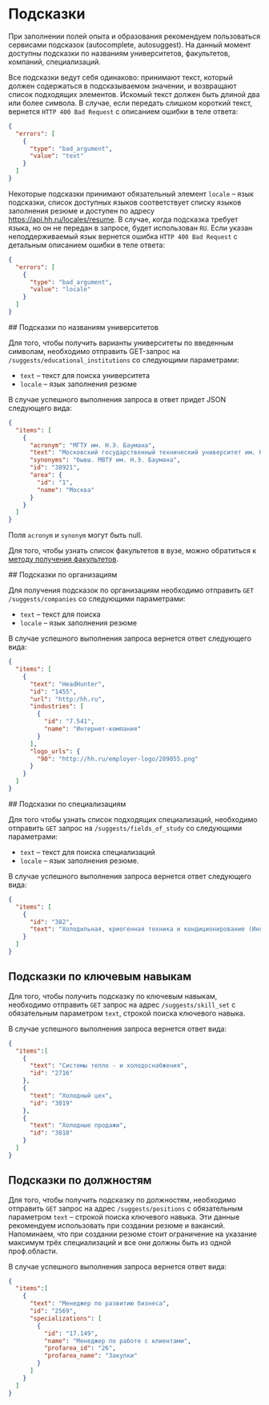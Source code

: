 # Подсказки

При заполнении полей опыта и образования рекомендуем пользоваться сервисами подсказок (autocomplete, autosuggest). 
На данный момент доступны подсказки по названиям университетов, факультетов, компаний, специализаций.

Все подсказки ведут себя одинаково: принимают текст, который должен содержаться в подсказываемом значении, и возвращают 
список подходящих элементов. Искомый текст должен быть длиной два или более символа. В случае, если передать слишком 
короткий текст, вернется `HTTP 400 Bad Request` с описанием ошибки в теле ответа:
```json
{
  "errors": [
    {
      "type": "bad_argument",
      "value": "text"
    }
  ]
}
```

Некоторые подсказки принимают обязательный элемент `locale` – язык подсказки, список доступных языков соответствует 
списку языков заполнения резюме и доступен по адресу https://api.hh.ru/locales/resume. В случае, когда подсказка требует 
языка, но он не передан в запросе, будет использован `RU`. Если указан неподдерживаемый язык вернется ошибка 
`HTTP 400 Bad Request` с детальным описанием ошибки в теле ответа:
```json
{
  "errors": [
    {
      "type": "bad_argument",
      "value": "locale"
    }
  ]
}
```

<a name='educational_institutions'/>
## Подсказки по названиям университетов

Для того, чтобы получить варианты университеты по введенным символам, необходимо отправить GET-запрос 
на `/suggests/educational_institutions` со следующими параметрами:

 - `text` – текст для поиска университета
 - `locale` – язык заполнения резюме

В случае успешного выполнения запроса в ответ придет JSON следующего вида:
```json
{
  "items": [
    {
      "acronym": "МГТУ им. Н.Э. Баумана",
      "text": "Московский государственный технический университет им. Н.Э. Баумана, Москва",
      "synonyms": "бывш. МВТУ им. Н.Э. Баумана",
      "id": "38921",
      "area": {
        "id": "1",
        "name": "Москва"
      }
    }
  ]
}
```

Поля `acronym` и `synonym` могут быть null.

Для того, чтобы узнать список факультетов в вузе, можно обратиться к [методу получения факультетов](faculties.md).

<a name='companies' />
## Подсказки по организациям

Для получения подсказок по организациям необходимо отправить `GET /suggests/companies` со следующими параметрами:

 - `text` – текст для поиска
 - `locale` – язык заполнения резюме

В случае успешного выполнения запроса вернется ответ следующего вида:

```json
{
  "items": [
    {
      "text": "HeadHunter",
      "id": "1455",
      "url": "http:/hh.ru",
      "industries": [
        {
          "id": "7.541",
          "name": "Интернет-компания"
        }
      ],
      "logo_urls": {
        "90": "http://hh.ru/employer-logo/289055.png"
      }
    }
  ]
}
```

<a name='specializations' />
## Подсказки по специализациям

Для того чтобы узнать список подходящих специализаций, необходимо отправить `GET` запрос на `/suggests/fields_of_study` 
со следующими параметрами:
 - `text` – текст для поиска специализаций
 - `locale` – язык заполнения резюме.

В случае успешного выполнения запроса вернется ответ следующего вида:
```json
{
  "items": [
    {
      "id": "382",
      "text": "Холодильная, криогенная техника и кондиционирование (Инженер)"
    }
  ]
}
```

## Подсказки по ключевым навыкам

Для того, чтобы получить подсказку по ключевым навыкам, необходимо отправить `GET` запрос на адрес `/suggests/skill_set`
с обязательным параметром `text`, строкой поиска ключевого навыка.

В случае успешного выполнения запроса вернется ответ вида:
```json
{
  "items":[
    {
      "text": "Системы тепло - и холодоснабжения",
      "id": "2716"
    },
    {
      "text": "Холодный цех",
      "id": "3019"
    },
    {
      "text": "Холодные продажи",
      "id": "3018"
    }
  ]
}
```

## Подсказки по должностям

Для того, чтобы получить подсказку по должностям, необходимо отправить `GET` запрос на адрес `/suggests/positions` 
с обязательным параметром `text` – строкой поиска ключевого навыка. Эти данные рекомендуем использовать при создании 
резюме и вакансий. Напоминаем, что при создании резюме стоит ограничение на указание максимум трёх специализаций и все 
они должны быть из одной проф.области. 

В случае успешного выполнения запроса вернется ответ вида:
```json
{
  "items":[
    {
      "text": "Менеджер по развитию бизнеса",
      "id": "2569",
      "specializations": [
        {
          "id": "17.149",
          "name": "Менеджер по работе с клиентами",
          "profarea_id": "26",
          "profarea_name": "Закупки"          
        }
      ]
    }
  ]
}
```
